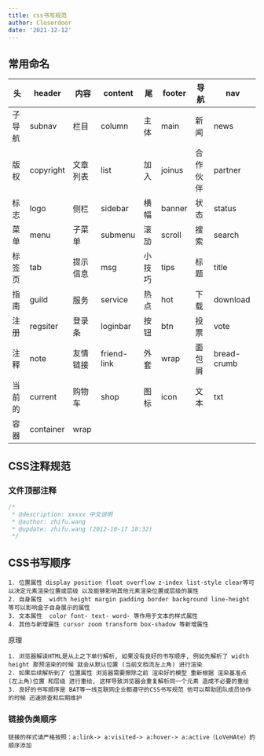 ```yaml
---
title: css书写规范
author: Closerdoor
date: '2021-12-12'
---
```


## 常用命名
| 头     | header    | 内容     | content     | 尾     | footer | 导航     | nav         |
| ------ | --------- | -------- | ----------- | ------ | ------ | -------- | ----------- |
| 子导航 | subnav    | 栏目     | column      | 主体   | main   | 新闻     | news        |
| 版权   | copyright | 文章列表 | list        | 加入   | joinus | 合作伙伴 | partner     |
| 标志   | logo      | 侧栏     | sidebar     | 横幅   | banner | 状态     | status      |
| 菜单   | menu      | 子菜单   | submenu     | 滚劢   | scroll | 搜索     | search      |
| 标签页 | tab       | 提示信息 | msg         | 小技巧 | tips   | 标题     | title       |
| 指南   | guild     | 服务     | service     | 热点   | hot    | 下载     | download    |
| 注册   | regsiter  | 登录条   | loginbar    | 按钮   | btn    | 投票     | vote        |
| 注释   | note      | 友情链接 | friend-link | 外套   | wrap   | 面包屑   | bread-crumb |
| 当前的 | current   | 购物车   | shop        | 图标   | icon   | 文本     | txt         |
| 容器   | container | wrap     |             |        |        |          |             |

## CSS注释规范
###  文件顶部注释
```css
/*
 * @description: xxxxx 中文说明
 * @author: zhifu.wang
 * @update: zhifu.wang (2012-10-17 18:32)
 */
```
## CSS书写顺序
```
1. 位置属性 display position float overflow z-index list-style clear等可以决定元素渲染位置或层级 以及能够影响其他元素渲染位置或层级的属性
2. 自身属性  width height margin padding border background line-height 等可以影响盒子自身展示的属性
3. 文本属性  color font- text- word- 等作用于文本的样式属性
4. 其他与新增属性 cursor zoom transform box-shadow 等新增属性
```
原理
```
1. 浏览器解读HTML是从上之下单行解析, 如果没有良好的书写顺序, 例如先解析了 width height 那预渲染的时候 就会从默认位置 (当前文档流左上角) 进行渲染
2. 如果后续解析到了 位置属性 浏览器需要擦除之前 渲染好的模型 重新根据 渲染基准点(左上角)位置 和层级 进行重绘, 这样导致浏览器会重复解析同一个元素 造成不必要的重绘
3. 良好的书写顺序是 BAT等一线互联网企业都遵守的CSS书写规范 他可以帮助团队成员协作的时候 迅速排查和后期维护
```
###  链接伪类顺序
`链接的样式请严格按照：a:link-> a:visited-> a:hover-> a:active（LoVeHAte）的顺序添加`